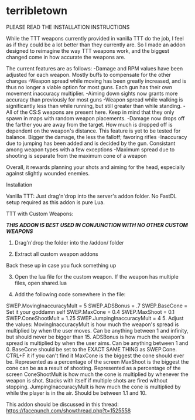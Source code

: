 # terribletown
PLEASE READ THE INSTALLATION INSTRUCTIONS

While the TTT weapons currently provided in vanilla TTT do the job, I feel as if they could be a lot better than they currently are. So I made an addon designed to reimagine the way TTT weapons work, and the biggest changed come in how accurate the weapons are.

The current features are as follows:
-Damage and RPM values have been adjusted for each weapon. Mostly buffs to compensate for the other changes
-Weapon spread while moving has been greatly increased, and is thus no longer a viable option for most guns. Each gun has their own movement inaccuracy multiplier.
-Aiming down sights now grants more accuracy than previously for most guns
-Weapon spread while walking is significantly less than while running, but still greater than while standing.
-All of the CS:S weapons are present here. Keep in mind that they only spawn in maps with random weapon placements.
-Damage now drops off the farther you are away from the target. How much is dropped off is dependent on the weapon's distance. This feature is yet to be tested for balance. Bigger the damage, the less the falloff; favoring rifles
-Inaccuracy due to jumping has been added and is decided by the gun. Consistant among weapon types with a few exceptions
-Maximum spread due to shooting is separate from the maximum cone of a weapon

Overall, it rewards planning your shots and aiming for the head, especially against slightly wounded enemies.

Installation

Vanilla TTT: Just drag'n'drop into the server's addon folder. No FastDL setup required as this addon is pure Lua.

TTT with Custom Weapons:

***THIS ADDON IS BEST USED IN CONJUNCTION WITH NO OTHER CUSTOM WEAPONS***

1. Drag'n'drop the folder into the /addon/ folder

2. Extract all custom weapon addons

Back these up in case you fuck something up

3. Open the lua file for the custom weapon. If the weapon has multiple files, open shared.lua

4. Add the following code somewhere in the file:

SWEP.MovingInaccuracyMult	= 5
SWEP.ADSBonus				= .7
SWEP.BaseCone				= Set it your goddamn self
SWEP.MaxCone				= 0.4
SWEP.MaxShoot               = 0.1
SWEP.ConeShootMult			= 1.25
SWEP.JumpingInaccuracyMult  = 4
5. Adjust the values:
MovingInaccuracyMult is how much the weapon's spread is multiplied by when the user moves. Can be anything between 1 and infinity, but should never be bigger than 15.
ADSBonus is how much the weapon's spread is multiplied by when the user aims. Can be anything between 1 and 0.
BaseCone should be set to the EXACT SAME THING as SWEP.Cone. CTRL+F it if you can't find it
MaxCone is the biggest the cone should ever be. Represented as a percentage of the screen
MaxShoot is the biggest the cone can be as a result of shooting. Represented as a percentage of the screen
ConeShootMult is how much the cone is multiplied by whenever the weapon is shot. Stacks with itself if multiple shots are fired without stopping.
JumpingInaccuracyMult is how much the cone is multiplied by while the player is in the air. Should be between 1.1 and 10.


This addon should be discussed in this thread: https://facepunch.com/showthread.php?t=1525558
